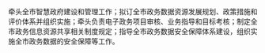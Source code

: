 牵头全市智慧政府建设和管理工作；拟订全市政务数据资源发展规划、政策措施和评价体系并组织实施；牵头负责电子政务项目审核、业务指导和目标考核；制定全市政务信息资源共享相关制度规定；指导全市政务数据安全保障体系建设，组织实施全市政务数据的安全保障等工作。
